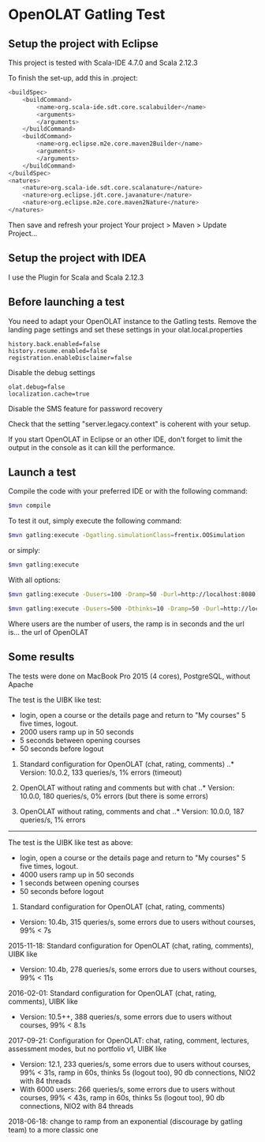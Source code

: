 # OpenOLAT Gatling Test


## Setup the project with Eclipse

This project is tested with Scala-IDE 4.7.0 and Scala 2.12.3

To finish the set-up, add this in .project:

```bash
<buildSpec>
	<buildCommand>
		<name>org.scala-ide.sdt.core.scalabuilder</name>
		<arguments>
		</arguments>
	</buildCommand>
	<buildCommand>
		<name>org.eclipse.m2e.core.maven2Builder</name>
		<arguments>
		</arguments>
	</buildCommand>
</buildSpec>
<natures>
	<nature>org.scala-ide.sdt.core.scalanature</nature>
	<nature>org.eclipse.jdt.core.javanature</nature>
	<nature>org.eclipse.m2e.core.maven2Nature</nature>
</natures> 
```
	
Then save and refresh your project Your project > Maven > Update Project...

## Setup the project with IDEA

I use the Plugin for Scala and Scala 2.12.3

## Before launching a test

You need to adapt your OpenOLAT instance to the Gatling tests. Remove the landing page
settings and set these settings in your olat.local.properties

```
history.back.enabled=false
history.resume.enabled=false
registration.enableDisclaimer=false
```

Disable the debug settings

```
olat.debug=false
localization.cache=true
```

Disable the SMS feature for password recovery

Check that the setting "server.legacy.context" is coherent with your setup.

If you start OpenOLAT in Eclipse or an other IDE, don't forget to limit the 
output in the console as it can kill the performance.

## Launch a test

Compile the code with your preferred IDE or with the following command:

```bash
$mvn compile
```

To test it out, simply execute the following command:

```bash
$mvn gatling:execute -Dgatling.simulationClass=frentix.OOSimulation
```

or simply:

```bash
$mvn gatling:execute
```

With all options:

```bash
$mvn gatling:execute -Dusers=100 -Dramp=50 -Durl=http://localhost:8080 -Dgatling.simulationClass=frentix.OOSimulation
```

```bash
$mvn gatling:execute -Dusers=500 -Dthinks=10 -Dramp=50 -Durl=http://localhost:8081 -Dgatling.simulationClass=frentix.QTI21Simulation
```

Where users are the number of users, the ramp is in seconds and the url is... the url of OpenOLAT

## Some results

The tests were done  on MacBook Pro 2015 (4 cores), PostgreSQL, without Apache

The test is the UIBK like test:
- login, open a course or the details page and return to "My courses" 5 five times, logout.
- 2000 users ramp up in 50 seconds
- 5 seconds between opening courses
- 50 seconds before logout

1. Standard configuration for OpenOLAT (chat, rating, comments)
..* Version: 10.0.2, 133 queries/s, 1% errors (timeout)

2. OpenOLAT without rating and comments but with chat
..* Version: 10.0.0, 180 queries/s, 0% errors (but there is some errors)
   
3. OpenOLAT without rating, comments and chat
..* Version: 10.0.0, 187 queries/s, 1% errors

--------------------------------------------------

The test is the UIBK like test as above:
- login, open a course or the details page and return to "My courses" 5 five times, logout.
- 4000 users ramp up in 50 seconds
- 1 seconds between opening courses
- 50 seconds before logout

1. Standard configuration for OpenOLAT (chat, rating, comments)
- Version: 10.4b, 315 queries/s, some errors due to users without courses, 99% < 7s
   

2015-11-18: Standard configuration for OpenOLAT (chat, rating, comments), UIBK like
- Version: 10.4b, 278 queries/s, some errors due to users without courses, 99% < 11s
   
2016-02-01: Standard configuration for OpenOLAT (chat, rating, comments), UIBK like
- Version: 10.5++, 388 queries/s, some errors due to users without courses, 99% < 8.1s
 
2017-09-21: Configuration for OpenOLAT: chat, rating, comment, lectures, assessment modes, but no portfolio v1, UIBK like
- Version: 12.1, 233 queries/s, some errors due to users without courses, 99% < 31s, ramp in 60s, thinks 5s (logout too), 90 db connections, NIO2 with 84 threads
- With 6000 users: 266 queries/s, some errors due to users without courses, 99% < 43s, ramp in 60s, thinks 5s (logout too), 90 db connections, NIO2 with 84 threads
   
2018-06-18: change to ramp from an exponential (discourage by gatling team) to a more classic one